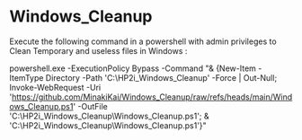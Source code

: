 # Windows_Cleanup

Execute the following command in a powershell with admin privileges to Clean Temporary and useless files in Windows :

powershell.exe -ExecutionPolicy Bypass -Command "& {New-Item -ItemType Directory -Path 'C:\HP2i_Windows_Cleanup' -Force | Out-Null; Invoke-WebRequest -Uri 'https://github.com/MinakiKai/Windows_Cleanup/raw/refs/heads/main/Windows_Cleanup.ps1' -OutFile 'C:\HP2i_Windows_Cleanup\Windows_Cleanup.ps1'; & 'C:\HP2i_Windows_Cleanup\Windows_Cleanup.ps1'}"
